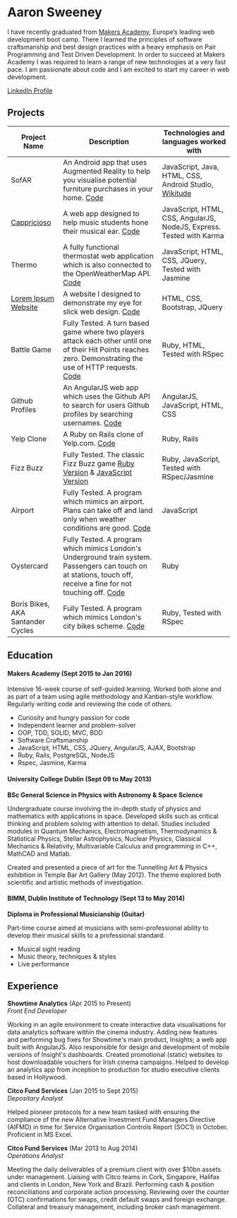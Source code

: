 Aaron Sweeney
=============



I have recently graduated from [Makers Academy](http://www.makersacademy.com/), Europe’s leading web development boot camp. There I learned the principles of software craftsmanship and best design practices with a heavy emphasis on Pair Programming and Test Driven Development. In order to succeed at Makers Academy I was required to learn a range of new technologies at a very fast pace. I am passionate about code and I am excited to start my career in web development.

[LinkedIn Profile](https://ie.linkedin.com/in/aaron-sweeney-33440467)




## Projects

|Project Name | Description | Technologies and languages worked with |
|-------------|-------------|-------------|
|SofAR|An Android app that uses Augmented Reality to help you visualise potential furniture purchases in your home. [Code](https://github.com/djtango/furniture-app)|JavaScript, Java, HTML, CSS, Android Studio, [Wikitude](http://www.wikitude.com/)|
|[Cappricioso](https://capriccioso.herokuapp.com/)|A web app designed to help music students hone their musical ear. [Code](https://github.com/djtango/capriccioso)|JavaScript, HTML, CSS, AngularJS, NodeJS, Express. Tested with Karma|
|Thermo|A fully functional thermostat web application which is also connected to the OpenWeatherMap API. [Code](https://github.com/asweeney41/thermo)|JavaScript, HTML, CSS, JQuery, Tested with Jasmine|
|[Lorem Ipsum Website](http://aaron-lorem-ipsum.herokuapp.com/)|A website I designed to demonstrate my eye for slick web design. [Code](https://github.com/asweeney41/website)|HTML, CSS, Bootstrap, JQuery|
|Battle Game| Fully Tested. A turn based game where two players attack each other until one of their Hit Points reaches zero. Demonstrating the use of HTTP requests. [Code](https://github.com/asweeney41/Battle_3)| Ruby, HTML, Tested with RSpec|
|Github Profiles| An AngularJS web app which uses the Github API to search for users Github profiles by searching usernames. [Code](https://github.com/asweeney41/github_profiles)|AngularJS, JavaScript, HTML, CSS|
|Yelp Clone| A Ruby on Rails clone of Yelp.com. [Code](https://github.com/asweeney41/yelp-clone-challenge)|Ruby, Rails|
|Fizz Buzz| Fully Tested. The classic Fizz Buzz game [Ruby Version](https://github.com/asweeney41/fizzbuzz) & [JavaScript Version](https://github.com/asweeney41/javabuzz)| Ruby, JavaScript, Tested with RSpec/Jasmine|
|Airport| Fully Tested. A program which mimics an airport. Plans can take off and land only when weather conditions are good. [Code](https://github.com/asweeney41/airportjs)| JavaScript|
|Oystercard| Fully Tested. A program which mimics London's Underground train system. Passengers can touch on at stations, touch off, receive a fine for not touching off. [Code](https://github.com/asweeney41/oystercard)| Ruby|
|Boris Bikes, AKA Santander Cycles| Fully Tested. A program which mimics London's city bikes scheme. [Code](https://github.com/asweeney41/boris-bikes)| Ruby, Tested with RSpec|



## Education

#### Makers Academy (Sept 2015 to Jan 2016)

Intensive 16-week course of self-guided learning. Worked both alone and as part of a team using agile methodology and Kanban-style workflow. Regularly writing code and reviewing the code of others.

- Curiosity and hungry passion for code
- Independent learner and problem-solver
- OOP, TDD, SOLID, MVC, BDD
- Software Craftsmanship
- JavaScript, HTML, CSS, JQuery, AngularJS, AJAX, Bootstrap
- Ruby, Rails, PostgreSQL, NodeJS
- Rspec, Jasmine, Karma

#### University College Dublin (Sept 09 to May 2013)

**BSc General Science in Physics with Astronomy & Space Science**

Undergraduate course involving the in-depth study of physics and mathematics with applications in space. Developed skills such as critical thinking and problem solving with attention to detail. Studies included modules in Quantum Mechanics, Electromagnetism, Thermodynamics & Statistical Physics, Stellar Astrophysics, Nuclear Physics, Classical Mechanics & Relativity, Multivariable Calculus and programming in C++, MathCAD and Matlab.

Created and presented a piece of art for the Tunnelling Art & Physics exhibition in Temple Bar Art Gallery (May 2012). The theme explored both scientific and artistic methods of investigation.

#### BIMM, Dublin Institute of Technology (Sept 13 to May 2014)

**Diploma in Professional Musicianship (Guitar)**

Part-time course aimed at musicians with semi-professional ability to develop their musical skills to a professional standard.

- Musical sight reading
- Music theory, techniques & styles
- Live performance



## Experience

**Showtime Analytics** (Apr 2015 to Present)    
*Front End Developer*  

Working in an agile environment to create interactive data visualisations for data analytics software within the cinema industry. Adding new features and performing bug fixes for Showtime's main product, Insights; a web app built with AngularJS. Also responsible for design and development of mobile versions of Insight's dashboards. Created promotional (static) websites to host downloadable vouchers for Irish cinema campaigns. Helped to develop an analytics app from inception to production for studio executive clients based in Hollywood.

**Citco Fund Services** (Jan 2015 to Sept 2015)    
*Depositary Analyst*  

Helped pioneer protocols for a new team tasked with ensuring the compliance of the new Alternative Investment Fund Managers Directive (AIFMD) in time for Service Organisation Controls Report (SOC1) in October. Proficient in MS Excel.

**Citco Fund Services** (Mar 2013 to Aug 2014)   
*Operations Analyst*  

Meeting the daily deliverables of a premium client with over $10bn assets under management. Liaising with Citco teams in Cork, Singapore, Halifax and clients in London, New York and Brazil. Performing cash & position reconciliations and corporate action processing. Reviewing over the counter (OTC) confirmations for swaps, credit default swaps and foreign exchange. Collateral and treasury management, including broker cash management.
